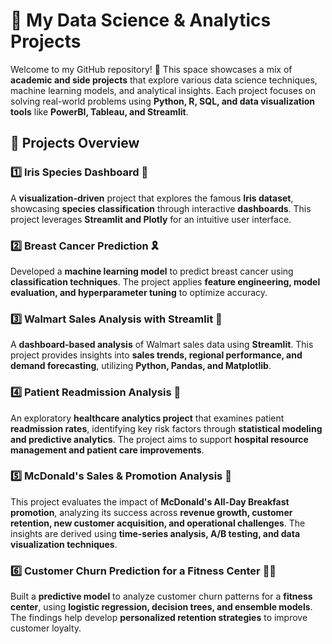 # 📌 My Data Science & Analytics Projects  

Welcome to my GitHub repository! 🚀 This space showcases a mix of **academic and side projects** that explore various data science techniques, machine learning models, and analytical insights. Each project focuses on solving real-world problems using **Python, R, SQL, and data visualization tools** like **PowerBI, Tableau, and Streamlit**.  

## 📂 Projects Overview  

### 1️⃣ Iris Species Dashboard 🌸  
A **visualization-driven** project that explores the famous **Iris dataset**, showcasing **species classification** through interactive **dashboards**. This project leverages **Streamlit and Plotly** for an intuitive user interface.  

### 2️⃣ Breast Cancer Prediction 🎗️  
Developed a **machine learning model** to predict breast cancer using **classification techniques**. The project applies **feature engineering, model evaluation, and hyperparameter tuning** to optimize accuracy.  

### 3️⃣ Walmart Sales Analysis with Streamlit 🛒  
A **dashboard-based analysis** of Walmart sales data using **Streamlit**. This project provides insights into **sales trends, regional performance, and demand forecasting**, utilizing **Python, Pandas, and Matplotlib**.  

### 4️⃣ Patient Readmission Analysis 🏥  
An exploratory **healthcare analytics project** that examines patient **readmission rates**, identifying key risk factors through **statistical modeling and predictive analytics**. The project aims to support **hospital resource management and patient care improvements**.  

### 5️⃣ McDonald's Sales & Promotion Analysis 🍔  
This project evaluates the impact of **McDonald's All-Day Breakfast promotion**, analyzing its success across **revenue growth, customer retention, new customer acquisition, and operational challenges**. The insights are derived using **time-series analysis, A/B testing, and data visualization techniques**.  

### 6️⃣ Customer Churn Prediction for a Fitness Center 🏋️‍♂️  
Built a **predictive model** to analyze customer churn patterns for a **fitness center**, using **logistic regression, decision trees, and ensemble models**. The findings help develop **personalized retention strategies** to improve customer loyalty.  
